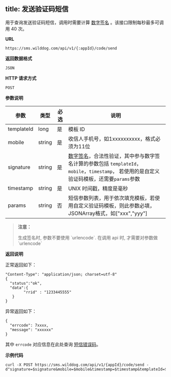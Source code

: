 
title: 发送验证码短信
---

用于查询发送验证码短信，调用时需要计算 [数字签名](/sms/guide/signature.html#生成数字签名的方法) 。该接口限制每秒最多可调用 40 次。

**URL**

```
https://sms.wilddog.com/api/v1/{:appId}/code/send
```

**返回数据格式**

```
JSON
```

**HTTP 请求方式**  

```
POST    
```

**参数说明**

|参数           |类型           |必选       |说明|
|--------------|--------------|----------|---|
|templateId     |long            |是         |模板 ID|
|mobile          |string         |是         |收信人手机号，如1xxxxxxxxxx，格式必须为11位|
|signature      |string         |是         |[数字签名](/sms/guide/signature.html#数字签名验证模式)，合法性验证，其中参与数字签名计算的参数包括 `templateId`， `mobile`，`timestamp`， 若使用的是自定义验证码模板，还需要`params`参数 |
|timestamp      |string         |是         |UNIX 时间戳，精度是毫秒|
|params           |string         |否         |短信参数列表，用于依次填充模板，若使用自定义验证码模板，则此参数必填，JSONArray格式，如["xxx","yyy"]|


<blockquote class="warning">
  <p><strong>注意：</strong></p>
  生成签名时, 参数不要使用 `urlencode`. 在调用 api 时, 才需要对参数做 `urlencode`
</blockquote>



**返回说明**

正常返回如下：

```
"Content-Type": "application/json; charset=utf-8"
{
  "status":"ok",
  "data":{
        "rrid" : "1233445555"
   }
}
```

异常返回如下：

```
{
  "errcode": 7xxxx,
  "message": "xxxxxx"
}
```
其中 `errcode` 对应信息在此处查询 [短信错误码](/sms/api/error-code.html)。

**示例代码**

```
curl -X POST https://sms.wilddog.com/api/v1/{appId}/code/send -d"signature=$signature&mobile=$mobile&timestamp=$timestamp&templateId=$templateId"
```


